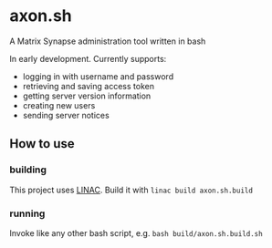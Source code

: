 # axon.sh

A Matrix Synapse administration tool written in bash

In early development. Currently supports:
 - logging in with username and password
 - retrieving and saving access token
 - getting server version information
 - creating new users
 - sending server notices

 ## How to use
 
### building

 This project uses [LINAC](https://git.thisisjoes.site/joe/linac). Build it with `linac build axon.sh.build`

### running

 Invoke like any other bash script, e.g. `bash build/axon.sh.build.sh`
